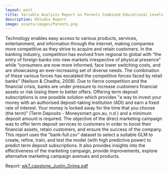 ```yaml
---
layout: post
title: Variable Analysis Report on Parents Combined Educational Levels Effect on Students Academic Performance.
description: RStudio Report
image: assets/images/Parents.png
---
```

Technology enables easy access to various products, services, entertainment, and information through the internet, making companies more competitive as they strive to acquire and retain customers. In the banking industry, competition has evolved from regional to global with “the entry of foreign banks into new markets irrespective of physical presence” while “consumers are now more informed, face lower switching costs, and are showcasing an ever-increasing set of diverse needs. The combination of these various forces has escalated the competitive forces faced by retail banks” (Neilson & Chadha, 2008). Due to fierce competition and the financial crisis, banks are under pressure to increase customers financial assets or risk losing them to better offers. Offering term deposit subscriptions is one possible solution which provides "a way to invest your money with an authorised deposit-taking institution (ADI) and earn a fixed rate of interest. Your money is locked away for the time that you choose (the term)” (Term Deposits - Moneysmart.gov.au, n.d.) and a minimum deposit amount is required. The objective of the direct marketing campaign was to offer term deposit services to customers in order to boost their financial assets, retain customers, and ensure the success of the company. This report uses the "bank-full.csv" dataset to select a suitable GLM to create, refine, train, and test the model (with high predictive power) to predict term deposit subscriptions. It also provides insights into the effectiveness of the marketing campaign, provide improvements, explore alternative marketing campaign avenues and products.

Report: [wk7_capstone_Justin_Grima.pdf](https://github.com/JustinGrima/justingrima.github.io/files/10917077/wk7_capstone_Justin_Grima.pdf)
